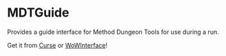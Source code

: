 # MDTGuide

Provides a guide interface for Method Dungeon Tools for use during a run.

Get it from [Curse](https://www.curseforge.com/wow/addons/mdt-guide) or [WoWInterface](https://www.wowinterface.com/downloads/info25481-MDTGuide.html)!
